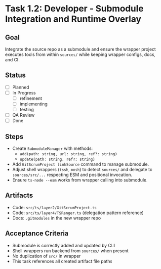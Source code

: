 # Task 1.2: Developer - Submodule Integration and Runtime Overlay

## Goal
Integrate the source repo as a submodule and ensure the wrapper project executes tools from within `sources/` while keeping wrapper configs, docs, and CI.

## Status
- [ ] Planned
- [ ] In Progress
  - [ ] refinement
  - [ ] implementing
  - [ ] testing
- [ ] QA Review
- [ ] Done

## Steps
- Create `SubmoduleManager` with methods:
  - `add(path: string, url: string, ref?: string)`
  - `update(path: string, ref?: string)`
- Add `GitScrumProject linkSource` command to manage submodule.
- Adjust shell wrappers (`tssh`, `oosh`) to detect `sources/` and delegate to `sources/src/...` respecting ESM and positional invocation.
- Ensure `ts-node --esm` works from wrapper calling into submodule.

## Artifacts
- Code: `src/ts/layer2/GitScrumProject.ts`
- Code: `src/ts/layer4/TSRanger.ts` (delegation pattern reference)
- Docs: `.gitmodules` in the new wrapper repo

## Acceptance Criteria
- Submodule is correctly added and updated by CLI
- Shell wrappers run backend from `sources/` when present
- No duplication of `src/` in wrapper
- This task references all created artifact file paths